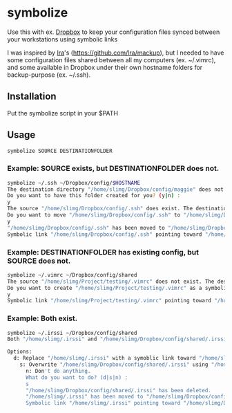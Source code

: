 # symbolize
Use this with ex. [Dropbox](https://www.dropbox.com) to keep your configuration files synced between your workstations using symbolic links

I was inspired by [Ira](https://github.com/lra)'s (https://github.com/lra/mackup), but I needed to have some configuration files shared between all my computers (ex. ~/.vimrc), and some available in Dropbox under their own hostname folders for backup-purpose (ex. ~/.ssh).

## Installation
Put the symbolize script in your $PATH

## Usage
```bash
symbolize SOURCE DESTINATIONFOLDER
```

### Example: SOURCE exists, but DESTINATIONFOLDER does not.
```bash
symbolize ~/.ssh ~/Dropbox/config/$HOSTNAME
The destination directory "/home/slimg/Dropbox/config/maggie" does not yet exist.
Do you want to have this folder created for you? (y|n) :
y
The source "/home/slimg/Dropbox/config/.ssh" does exist. The destination "/home/slimg/Dropbox/config/maggie/.ssh" does not exist.
Do you want to move "/home/slimg/Dropbox/config/.ssh" to "/home/slimg/Dropbox/config/maggie/.ssh", and then create "/home/slimg/Dropbox/config/.ssh" as symbolic link towards "/home/slimg/Dropbox/config/maggie/.ssh" ? (y|n) :
y
"/home/slimg/Dropbox/config/.ssh" has been moved to "/home/slimg/Dropbox/config/maggie/.ssh".
Symbolic link "/home/slimg/Dropbox/config/.ssh" pointing toward "/home/slimg/Dropbox/config/maggie/.ssh" has been created.
```

### Example: DESTINATIONFOLDER has existing config, but SOURCE does not.
```bash
symbolize ~/.vimrc ~/Dropbox/config/shared
The source "/home/slimg/Project/testing/.vimrc" does not exist. The destination "/home/slimg/Dropbox/config/shared/.vimrc" does exist.
Do you want to create "/home/slimg/Project/testing/.vimrc" as a symbolic link towards "/home/slimg/Dropbox/config/shared/.vimrc" ? (y|n) :
y
Symbolic link "/home/slimg/Project/testing/.vimrc" pointing toward "/home/slimg/Dropbox/config/shared/.vimrc" has been created.
```

### Example: Both exist.
```bash
symbolize ~/.irssi ~/Dropbox/config/shared
Both "/home/slimg/.irssi" and "/home/slimg/Dropbox/config/shared/.irssi" exist.

Options:
  d: Replace "/home/slimg/.irssi" with a symoblic link toward "/home/slimg/Dropbox/config/shared/.irssi".
    s: Overwrite "/home/slimg/Dropbox/config/shared/.irssi" using "/home/slimg/.irssi", then create "/home/slimg/.irssi" as a symbolic link towards "/home/slimg/Dropbox/config/shared/.irssi".
      n: Don't do anything.
      What do you want to do? (d|s|n) :
      s
      "/home/slimg/Dropbox/config/shared/.irssi" has been deleted.
      "/home/slimg/.irssi" has been moved to "/home/slimg/Dropbox/config/shared/.irssi".
      Symbolic link "/home/slimg/.irssi" pointing toward "/home/slimg/Dropbox/config/shared/.irssi" has been created.
```
